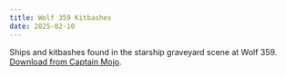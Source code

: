 ```yaml
---
title: Wolf 359 Kitbashes
date: 2025-02-10
---
```

Ships and kitbashes found in the starship graveyard scene at Wolf 359. [Download from Captain Mojo](https://cults3d.com/en/design-collections/Captain_Mojo/wolf-359). 